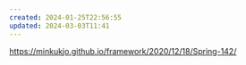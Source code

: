```yaml
---
created: 2024-01-25T22:56:55
updated: 2024-03-03T11:41
---
```

https://minkukjo.github.io/framework/2020/12/18/Spring-142/